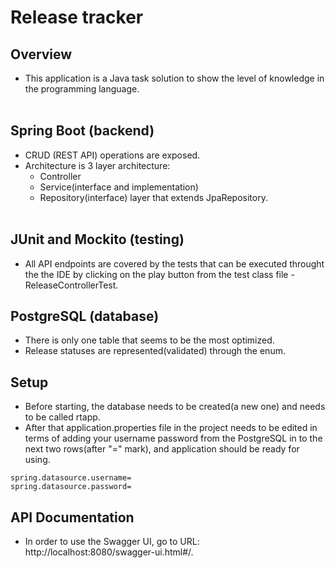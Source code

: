 # Release tracker
## Overview <br/>
* This application is a Java task solution to show the level of knowledge in the programming language. <br /><br />
## Spring Boot (backend) <br />
* CRUD (REST API) operations are exposed.<br />
* Architecture is 3 layer architecture:<br>
   * Controller<br/>
   * Service(interface and implementation) <br />
   * Repository(interface) layer that extends JpaRepository.<br /> <br />
## JUnit and Mockito (testing)
* All API endpoints are covered by the tests that can be executed throught the the IDE by clicking on the play button from the test class file - ReleaseControllerTest.
## PostgreSQL (database) <br />
* There is only one table that seems to be the most optimized.<br />
* Release statuses are represented(validated) through the enum.<br />
## Setup
* Before starting, the database needs to be created(a new one) and needs to be called rtapp.<br />
* After that application.properties file in the project needs to be edited in terms of adding your username password from the PostgreSQL in to the next two rows(after "=" mark), and application should be ready for using.<br />
```
spring.datasource.username=
spring.datasource.password=
```
## API Documentation
* In order to use the Swagger UI, go to URL: http://localhost:8080/swagger-ui.html#/.<br />
